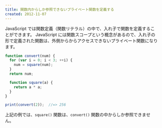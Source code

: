 ```yaml
---
title: 関数内からしか参照できないプライベート関数を定義する
created: 2012-11-07
---
```


JavaScript では関数定義（関数リテラル）の中で、入れ子で関数を定義することができます。
JavaScript には関数スコープという概念があるので、入れ子の形で定義された関数は、外側からからアクセスできないプライベート関数になります。

```javascript
function convert(num) {
  for (var i = 0; i < 3; ++i) {
    num = square(num);
  }
  return num;

  function square(a) {
    return a * a;
  }
}

print(convert(2));  //=> 256
```

上記の例では、`square()` 関数は、`convert()` 関数の中からしか参照できません。

